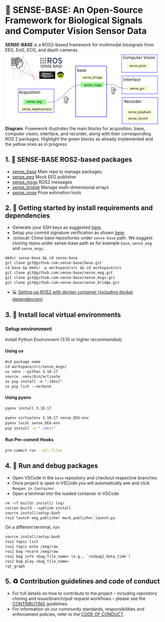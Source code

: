 # :brain: SENSE-BASE: An Open-Source Framework for Biological Signals and Computer Vision Sensor Data
**SENSE-BASE** is a ROS2-based framework for multimodal biosignals from EEG, EoG, ECG, and depth cameras.
![banner-fig](../docs/figs/sense-base-framework.svg)
**Diagram**. Frawework illustrates the main blocks for acquisition, base, computer vision, interface, and recorder, along with their corresponding ROS 2 packages. Highlight the green blocks as already implemented and the yellow ones as in progress.

## 1. :robot: SENSE-BASE ROS2-based packages
* [sense_base](https://github.com/sense-base/base) Main repo to manage packages.
* [sense_eeg](https://github.com/sense-base/sense_eeg) Mock EEG publisher
* [sense_msgs](https://github.com/sense-base/sense_msgs) ROS2 messages 
* [sense_bridge](https://github.com/sense-base/sense_bridge) Manage multi-dimensional arrays
* [sense_pose](https://github.com/sense-base/sense_pose) Pose estimation tools


## 2. :school_satchel: Getting started by install requirements and dependencies
* Generate your SSH keys as suggested [here](https://docs.github.com/en/authentication/connecting-to-github-with-ssh/generating-a-new-ssh-key-and-adding-it-to-the-ssh-agent).
* Setup you commit signature verification as shown [here](https://docs.github.com/en/authentication/managing-commit-signature-verification/about-commit-signature-verification#ssh-commit-signature-verification).
* :octocat: Clone base repositories under `sense-base` path.
We suggest cloning repos under sense-base path as for example `base`, `sense_eeg` and `sense_msgs`.
```
mkdir sense-base && cd sense-base
git clone git@github.com:sense-base/base.git
cd base && mkdir -p workspace/src && cd workspace/src
git clone git@github.com:sense-base/sense_eeg.git
git clone git@github.com:sense-base/sense_msgs.git
git clone git@github.com:sense-base/sense_bridge.git
```
* :computer: [Setting up ROS2 with docker container (including docker dependencies)](https://github.com/sense-base/base/tree/main/docs/docker)

## 3. :nut_and_bolt: Install local virtual environments
### Setup environment
Install Python Environment (3.10 or higher recommended):

#### Using uv
```
#cd package name
cd workspace/src/sense_msgs/
uv venv --python 3.10.17
source .venv/bin/activate
uv pip install -e ".[dev]"
uv pip list --verbose
```

#### Using pyenv
```bash
pyenv install 3.10.17  
```

```bash
pyenv virtualenv 3.10.17 sense_EEG-env
pyenv local sense_EEG-env
pip install -e ".[dev]"
```

#### Run Pre-commit Hooks
```bash
pre-commit run --all-files
```

## 4. :nut_and_bolt: Run and debug packages
* Open VSCode in the `base` repository and checkout respective branches. 
* Once project is open in VSCode you will automatically see and click `Reopen in Container`.
* Open a terminal into the loaded container in VSCode
```
rm -rf build/ install/ log/
colcon build --symlink-install
source install/setup.bash
ros2 launch eeg_publisher mock_publisher_launch.py
```

On a different terminal, run
```
source install/setup.bash
ros2 topic list
ros2 topic echo /eeg/raw
ros2 bag record /eeg/raw
ros2 bag info <bag_file_name> (e.g., `rosbag2_data_time`)
ros2 bag play <bag_file_name>
rqt_graph
```

## 5. :recycle: Contribution guidelines and code of conduct
* For full details on how to contribute to the project – including repository cloning and issue/branch/pull request workflows – please see the [CONTRIBUTING](https://github.com/sense-base/base/blob/main/CONTRIBUTING.md) guidelines.
* For information on our community standards, responsibilities and enforcement policies, refer to the [CODE OF CONDUCT](https://github.com/sense-base/base/blob/main/CODE_OF_CONDUCT.md).
